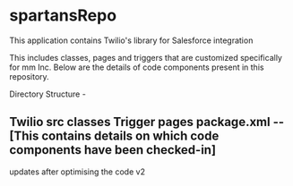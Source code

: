 spartansRepo
============

This application contains Twilio's library for Salesforce integration

This includes classes, pages and triggers that are customized specifically for mm Inc.
Below are the details of code components present in this repository. 

Directory Structure -

Twilio src
	classes
	Trigger
	pages
	package.xml -- [This contains details on which code components have been checked-in]
-------------------------------------------

updates after optimising the code v2